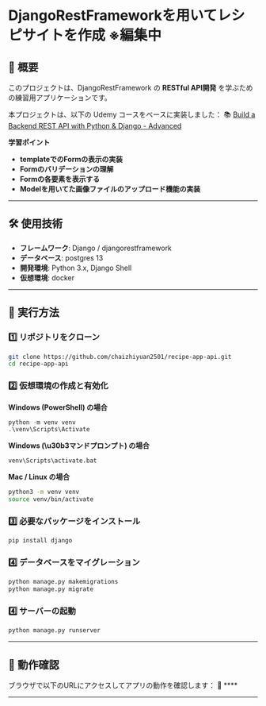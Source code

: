 # DjangoRestFrameworkを用いてレシピサイトを作成 ※編集中

## 📌 概要
このプロジェクトは、DjangoRestFramework の **RESTful API開発** を学ぶための練習用アプリケーションです。

本プロジェクトは、以下の Udemy コースをベースに実装しました：
📚 [Build a Backend REST API with Python & Django - Advanced]([https://www.udemy.com/share/103OHY3@5JdSpwpJtBk6FXDdLoQeB-D1g_nt31JH7eSso0Ld1otnAfjP6jSbJjPZHRQXrwCRsA==/](https://www.udemy.com/share/101XNg3@WE8IZnWYBVLl2mDhrK-zPKrdkHjTDGFaNre9NCgZuFYyLBRhMbuGFV5Ag4NEk90yJw==/))

**学習ポイント**
- **templateでのFormの表示の実装**
- **Formのバリデーションの理解**
- **Formの各要素を表示する**
- **Modelを用いてた画像ファイルのアップロード機能の実装**

---

## 🛠️ 使用技術
- **フレームワーク**: Django / djangorestframework
- **データベース**: postgres 13
- **開発環境**: Python 3.x, Django Shell
- **仮想環境**: docker

---

## 🚀 実行方法

### 1️⃣ **リポジトリをクローン**
```bash
git clone https://github.com/chaizhiyuan2501/recipe-app-api.git
cd recipe-app-api
```

### 2️⃣ **仮想環境の作成と有効化**
**Windows (PowerShell) の場合**
```powershell
python -m venv venv
.\venv\Scripts\Activate
```
**Windows (\u30b3マンドプロンプト) の場合**
```cmd
venv\Scripts\activate.bat
```
**Mac / Linux の場合**
```bash
python3 -m venv venv
source venv/bin/activate
```

### 3️⃣ **必要なパッケージをインストール**
```bash
pip install django
```

### 4️⃣ **データベースをマイグレーション**
```bash
python manage.py makemigrations
python manage.py migrate
```

### 4️⃣ **サーバーの起動**
```bash
python manage.py runserver
```

---

## 🎯 動作確認
ブラウザで以下のURLにアクセスしてアプリの動作を確認します：
🔗 ****

---

